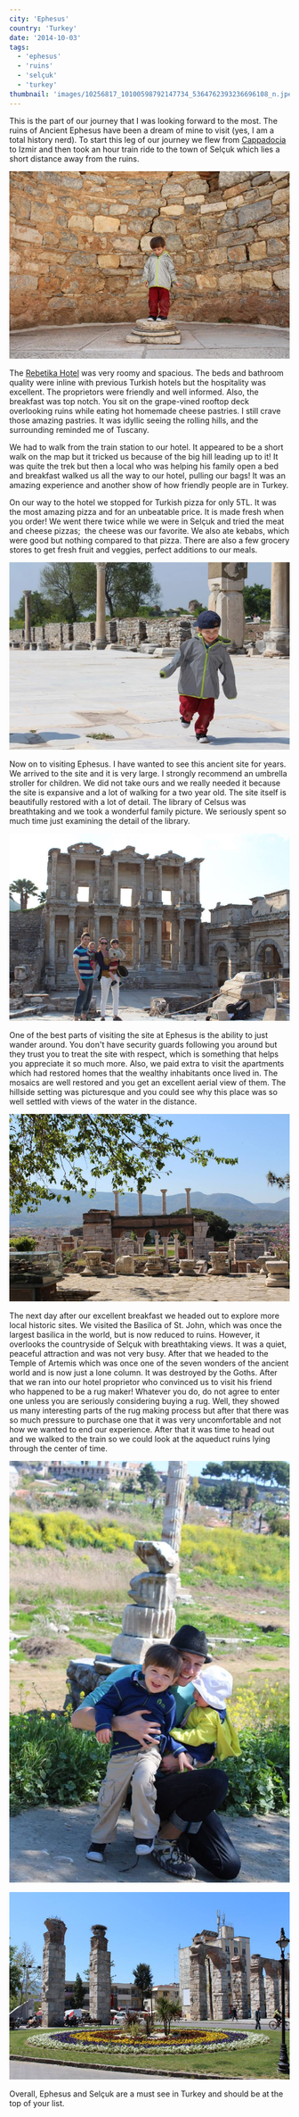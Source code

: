 ```yaml
---
city: 'Ephesus'
country: 'Turkey'
date: '2014-10-03'
tags:
  - 'ephesus'
  - 'ruins'
  - 'selçuk'
  - 'turkey'
thumbnail: 'images/10256817_10100598792147734_5364762393236696108_n.jpeg'
---
```


This is the part of our journey that I was looking forward to the most. The ruins of Ancient Ephesus have been a dream of mine to visit (yes, I am a total history nerd). To start this leg of our journey we flew from [Cappadocia](http://youngmodernmama.com/2014/09/traveling-abroad-cappadocia/ 'Traveling Abroad: Cappadocia') to Izmir and then took an hour train ride to the town of Selçuk which lies a short distance away from the ruins.

![Wells the statue](images/10334428_10100598793275474_709801155630195995_n.jpeg)

The [Rebetika Hotel](http://www.tripadvisor.com/Hotel_Review-g293976-d1087120-Reviews-Rebetika_Hotel-Selçuk_Izmir_Province_Turkish_Aegean_Coast.html) was very roomy and spacious. The beds and bathroom quality were inline with previous Turkish hotels but the hospitality was excellent. The proprietors were friendly and well informed. Also, the breakfast was top notch. You sit on the grape-vined rooftop deck overlooking ruins while eating hot homemade cheese pastries. I still crave those amazing pastries. It was idyllic seeing the rolling hills, and the surrounding reminded me of Tuscany.

We had to walk from the train station to our hotel. It appeared to be a short walk on the map but it tricked us because of the big hill leading up to it! It was quite the trek but then a local who was helping his family open a bed and breakfast walked us all the way to our hotel, pulling our bags! It was an amazing experience and another show of how friendly people are in Turkey.

On our way to the hotel we stopped for Turkish pizza for only 5TL. It was the most amazing pizza and for an unbeatable price. It is made fresh when you order! We went there twice while we were in Selçuk and tried the meat and cheese pizzas;  the cheese was our favorite. We also ate kebabs, which were good but nothing compared to that pizza. There are also a few grocery stores to get fresh fruit and veggies, perfect additions to our meals.

![Wells running free in Ephesus](images/1012574_10100598792112804_882658446012049_n.webp)

Now on to visiting Ephesus. I have wanted to see this ancient site for years. We arrived to the site and it is very large. I strongly recommend an umbrella stroller for children. We did not take ours and we really needed it because the site is expansive and a lot of walking for a two year old. The site itself is beautifully restored with a lot of detail. The library of Celsus was breathtaking and we took a wonderful family picture. We seriously spent so much time just examining the detail of the library.

![The Library of Celsus](images/10256817_10100598792147734_5364762393236696108_n.jpeg)

One of the best parts of visiting the site at Ephesus is the ability to just wander around. You don't have security guards following you around but they trust you to treat the site with respect, which is something that helps you appreciate it so much more. Also, we paid extra to visit the apartments which had restored homes that the wealthy inhabitants once lived in. The mosaics are well restored and you get an excellent aerial view of them. The hillside setting was picturesque and you could see why this place was so well settled with views of the water in the distance.

![A collection of capitals](images/10313585_10100598793559904_8871389226179859089_n.jpeg)

The next day after our excellent breakfast we headed out to explore more local historic sites. We visited the Basilica of St. John, which was once the largest basilica in the world, but is now reduced to ruins. However, it overlooks the countryside of Selçuk with breathtaking views. It was a quiet, peaceful attraction and was not very busy. After that we headed to the Temple of Artemis which was once one of the seven wonders of the ancient world and is now just a lone column. It was destroyed by the Goths. After that we ran into our hotel proprietor who convinced us to visit his friend who happened to be a rug maker! Whatever you do, do not agree to enter one unless you are seriously considering buying a rug. Well, they showed us many interesting parts of the rug making process but after that there was so much pressure to purchase one that it was very uncomfortable and not how we wanted to end our experience. After that it was time to head out and we walked to the train so we could look at the aqueduct ruins lying through the center of time.

![Temple of Artemis, one of the Seven Wonders of the Ancient World](images/10336847_10100598790506024_779840047894646221_n.jpeg)

![Aqueduct in Selçuk](images/1175234_10100598793754514_4451047116574149033_n.jpeg)

Overall, Ephesus and Selçuk are a must see in Turkey and should be at the top of your list.

